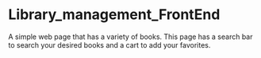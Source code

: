 # Library_management_FrontEnd
A simple web page that has a variety of books. This page has a search bar to search your desired books and a cart to add your favorites.
